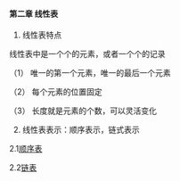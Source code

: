 

#### 第二章 线性表

1. 线性表特点

线性表中是一个个的元素，或者一个个的记录

（1） 唯一的第一个元素，唯一的最后一个元素

（2） 每个元素的位置固定

（3） 长度就是元素的个数，可以灵活变化

2. 线性表表示：顺序表示，链式表示


2.1[顺序表](2_1.md)

2.2[链表](2_2.md)

